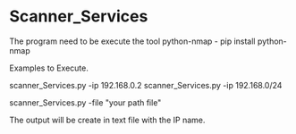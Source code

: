 # Scanner_Services
The program need to be execute the tool python-nmap - pip install python-nmap

Examples to Execute.

scanner_Services.py -ip 192.168.0.2
scanner_Services.py -ip 192.168.0/24

scanner_Services.py -file "your path file"

The output will be create in text file with the IP name.
